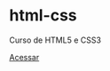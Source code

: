 # html-css
 Curso de HTML5 e CSS3

 <a href="https://neesquuik.github.io/html-css/exercicios/ex001/index.html">Acessar</a>
